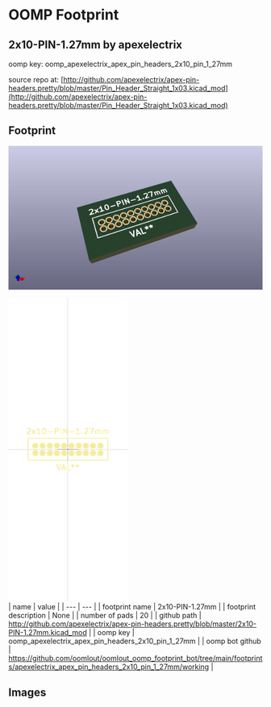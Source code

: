 # OOMP Footprint  
## 2x10-PIN-1.27mm  by apexelectrix  
  
oomp key: oomp_apexelectrix_apex_pin_headers_2x10_pin_1_27mm  
  
source repo at: [http://github.com/apexelectrix/apex-pin-headers.pretty/blob/master/Pin_Header_Straight_1x03.kicad_mod](http://github.com/apexelectrix/apex-pin-headers.pretty/blob/master/Pin_Header_Straight_1x03.kicad_mod)  
## Footprint  
  
[![working_kicad_pcb_3d.png](working_kicad_pcb_3d_600.png)](working_kicad_pcb_3d.png)  
  
[![working.png](working_600.png)](working.png)  
| name | value | 
| --- | --- | 
| footprint name | 2x10-PIN-1.27mm | 
| footprint description | None | 
| number of pads | 20 | 
| github path | http://github.com/apexelectrix/apex-pin-headers.pretty/blob/master/2x10-PIN-1.27mm.kicad_mod | 
| oomp key | oomp_apexelectrix_apex_pin_headers_2x10_pin_1_27mm | 
| oomp bot github | https://github.com/oomlout/oomlout_oomp_footprint_bot/tree/main/footprints/apexelectrix_apex_pin_headers_2x10_pin_1_27mm/working | 
## Images  
